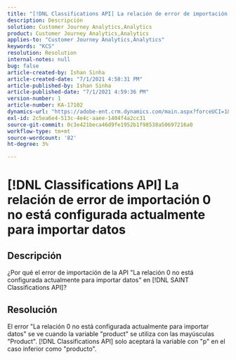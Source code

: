 ```yaml
---
title: "[!DNL Classifications API] La relación de error de importación 0 no está configurada actualmente para importar datos"
description: Descripción
solution: Customer Journey Analytics,Analytics
product: Customer Journey Analytics,Analytics
applies-to: "Customer Journey Analytics,Analytics"
keywords: "KCS"
resolution: Resolution
internal-notes: null
bug: false
article-created-by: Ishan Sinha
article-created-date: "7/1/2021 4:58:31 PM"
article-published-by: Ishan Sinha
article-published-date: "7/1/2021 4:59:36 PM"
version-number: 1
article-number: KA-17102
dynamics-url: "https://adobe-ent.crm.dynamics.com/main.aspx?forceUCI=1&pagetype=entityrecord&etn=knowledgearticle&id=f98b6b8e-8dda-eb11-bacb-000d3a31f036"
exl-id: 2c5ea6e4-513c-4e4c-aaee-1404f4a2cc31
source-git-commit: 0c3e421beca46d9fe1952b1f98538a50697216a0
workflow-type: tm+mt
source-wordcount: '82'
ht-degree: 3%

---
```


# [!DNL Classifications API] La relación de error de importación 0 no está configurada actualmente para importar datos

## Descripción


¿Por qué el error de importación de la API &quot;La relación 0 no está configurada actualmente para importar datos&quot; en [!DNL SAINT Classifications API]?


## Resolución


El error &quot;La relación 0 no está configurada actualmente para importar datos&quot; se ve cuando la variable &quot;product&quot; se utiliza con las mayúsculas &quot;Product&quot;. [!DNL Classifications API] solo aceptará la variable con &quot;p&quot; en el caso inferior como &quot;producto&quot;.
